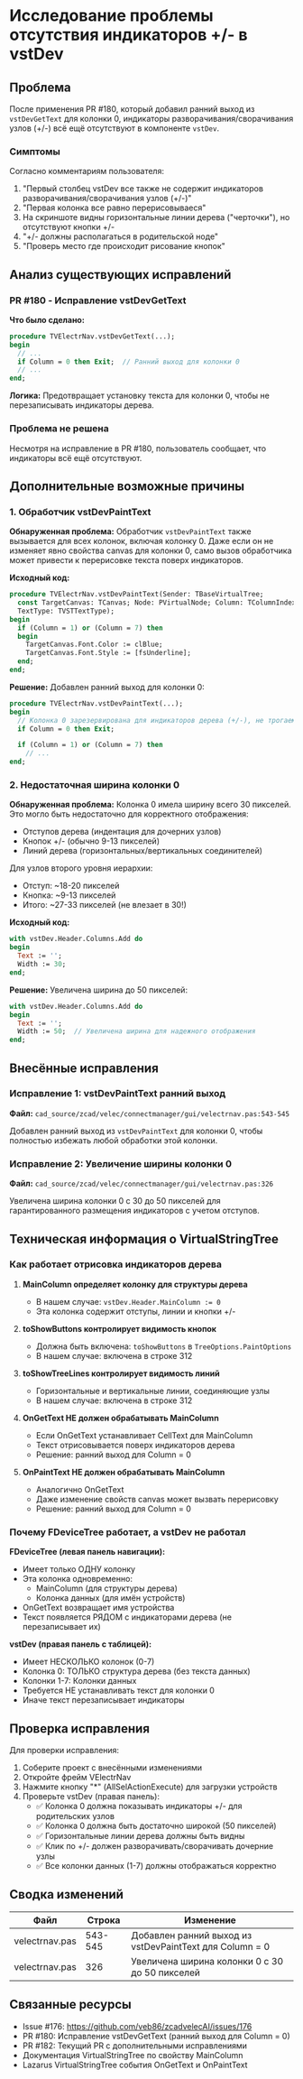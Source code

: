 # Исследование проблемы отсутствия индикаторов +/- в vstDev

## Проблема

После применения PR #180, который добавил ранний выход из `vstDevGetText` для колонки 0, индикаторы разворачивания/сворачивания узлов (+/-) всё ещё отсутствуют в компоненте `vstDev`.

### Симптомы

Согласно комментариям пользователя:
1. "Первый столбец vstDev все также не содержит индикаторов разворачивания/сворачивания узлов (+/-)"
2. "Первая колонка все равно перерисовываеся"
3. На скриншоте видны горизонтальные линии дерева ("черточки"), но отсутствуют кнопки +/-
4. "+/- должны располагаться в родительской ноде"
5. "Проверь место где происходит рисование кнопок"

## Анализ существующих исправлений

### PR #180 - Исправление vstDevGetText
**Что было сделано:**
```pascal
procedure TVElectrNav.vstDevGetText(...);
begin
  // ...
  if Column = 0 then Exit;  // Ранний выход для колонки 0
  // ...
end;
```

**Логика:** Предотвращает установку текста для колонки 0, чтобы не перезаписывать индикаторы дерева.

### Проблема не решена
Несмотря на исправление в PR #180, пользователь сообщает, что индикаторы всё ещё отсутствуют.

## Дополнительные возможные причины

### 1. Обработчик vstDevPaintText

**Обнаруженная проблема:**
Обработчик `vstDevPaintText` также вызывается для всех колонок, включая колонку 0. Даже если он не изменяет явно свойства canvas для колонки 0, само вызов обработчика может привести к перерисовке текста поверх индикаторов.

**Исходный код:**
```pascal
procedure TVElectrNav.vstDevPaintText(Sender: TBaseVirtualTree;
  const TargetCanvas: TCanvas; Node: PVirtualNode; Column: TColumnIndex;
  TextType: TVSTTextType);
begin
  if (Column = 1) or (Column = 7) then
  begin
    TargetCanvas.Font.Color := clBlue;
    TargetCanvas.Font.Style := [fsUnderline];
  end;
end;
```

**Решение:**
Добавлен ранний выход для колонки 0:
```pascal
procedure TVElectrNav.vstDevPaintText(...);
begin
  // Колонка 0 зарезервирована для индикаторов дерева (+/-), не трогаем её
  if Column = 0 then Exit;

  if (Column = 1) or (Column = 7) then
    // ...
end;
```

### 2. Недостаточная ширина колонки 0

**Обнаруженная проблема:**
Колонка 0 имела ширину всего 30 пикселей. Это могло быть недостаточно для корректного отображения:
- Отступов дерева (индентация для дочерних узлов)
- Кнопок +/- (обычно 9-13 пикселей)
- Линий дерева (горизонтальных/вертикальных соединителей)

Для узлов второго уровня иерархии:
- Отступ: ~18-20 пикселей
- Кнопка: ~9-13 пикселей
- Итого: ~27-33 пикселей (не влезает в 30!)

**Исходный код:**
```pascal
with vstDev.Header.Columns.Add do
begin
  Text := '';
  Width := 30;
end;
```

**Решение:**
Увеличена ширина до 50 пикселей:
```pascal
with vstDev.Header.Columns.Add do
begin
  Text := '';
  Width := 50;  // Увеличена ширина для надежного отображения
end;
```

## Внесённые исправления

### Исправление 1: vstDevPaintText ранний выход
**Файл:** `cad_source/zcad/velec/connectmanager/gui/velectrnav.pas:543-545`

Добавлен ранний выход из `vstDevPaintText` для колонки 0, чтобы полностью избежать любой обработки этой колонки.

### Исправление 2: Увеличение ширины колонки 0
**Файл:** `cad_source/zcad/velec/connectmanager/gui/velectrnav.pas:326`

Увеличена ширина колонки 0 с 30 до 50 пикселей для гарантированного размещения индикаторов с учетом отступов.

## Техническая информация о VirtualStringTree

### Как работает отрисовка индикаторов дерева

1. **MainColumn определяет колонку для структуры дерева**
   - В нашем случае: `vstDev.Header.MainColumn := 0`
   - Эта колонка содержит отступы, линии и кнопки +/-

2. **toShowButtons контролирует видимость кнопок**
   - Должна быть включена: `toShowButtons` в `TreeOptions.PaintOptions`
   - В нашем случае: включена в строке 312

3. **toShowTreeLines контролирует видимость линий**
   - Горизонтальные и вертикальные линии, соединяющие узлы
   - В нашем случае: включена в строке 312

4. **OnGetText НЕ должен обрабатывать MainColumn**
   - Если OnGetText устанавливает CellText для MainColumn
   - Текст отрисовывается поверх индикаторов дерева
   - Решение: ранний выход для Column = 0

5. **OnPaintText НЕ должен обрабатывать MainColumn**
   - Аналогично OnGetText
   - Даже изменение свойств canvas может вызвать перерисовку
   - Решение: ранний выход для Column = 0

### Почему FDeviceTree работает, а vstDev не работал

**FDeviceTree (левая панель навигации):**
- Имеет только ОДНУ колонку
- Эта колонка одновременно:
  - MainColumn (для структуры дерева)
  - Колонка данных (для имён устройств)
- OnGetText возвращает имя устройства
- Текст появляется РЯДОМ с индикаторами дерева (не перезаписывает их)

**vstDev (правая панель с таблицей):**
- Имеет НЕСКОЛЬКО колонок (0-7)
- Колонка 0: ТОЛЬКО структура дерева (без текста данных)
- Колонки 1-7: Колонки данных
- Требуется НЕ устанавливать текст для колонки 0
- Иначе текст перезаписывает индикаторы

## Проверка исправления

Для проверки исправления:

1. Соберите проект с внесёнными изменениями
2. Откройте фрейм VElectrNav
3. Нажмите кнопку "*" (AllSelActionExecute) для загрузки устройств
4. Проверьте vstDev (правая панель):
   - ✅ Колонка 0 должна показывать индикаторы +/- для родительских узлов
   - ✅ Колонка 0 должна быть достаточно широкой (50 пикселей)
   - ✅ Горизонтальные линии дерева должны быть видны
   - ✅ Клик по +/- должен разворачивать/сворачивать дочерние узлы
   - ✅ Все колонки данных (1-7) должны отображаться корректно

## Сводка изменений

| Файл | Строка | Изменение |
|------|--------|-----------|
| velectrnav.pas | 543-545 | Добавлен ранний выход из vstDevPaintText для Column = 0 |
| velectrnav.pas | 326 | Увеличена ширина колонки 0 с 30 до 50 пикселей |

## Связанные ресурсы

- Issue #176: https://github.com/veb86/zcadvelecAI/issues/176
- PR #180: Исправление vstDevGetText (ранний выход для Column = 0)
- PR #182: Текущий PR с дополнительными исправлениями
- Документация VirtualStringTree по свойству MainColumn
- Lazarus VirtualStringTree события OnGetText и OnPaintText
